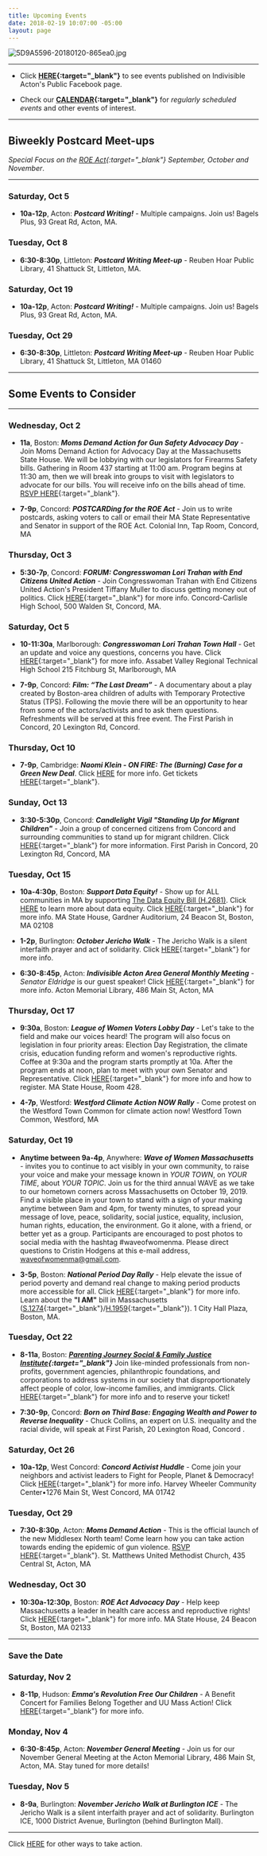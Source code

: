 ```yaml
---
title: Upcoming Events
date: 2018-02-19 10:07:00 -05:00
layout: page
---
```


![5D9A5596-20180120-865ea0.jpg](/uploads/5D9A5596-20180120-865ea0.jpg)

---

* Click **[HERE](https://www.facebook.com/pg/IndivisibleActon/events/?ref=page_internal){:target="_blank"}** to see events published on Indivisible Acton's Public Facebook page.


* Check our **[CALENDAR](http://www.indivisibleacton.org/calendar.html){:target="_blank"}** for *regularly scheduled events* and other events of interest.

---

## Biweekly Postcard Meet-ups

*Special Focus on the [ROE Act](http://www.indivisibleacton.org/2019/09/23/support-the-roe-act.html){:target="_blank"} September, October and November*.

---

### Saturday, Oct 5

* **10a-12p**, Acton: ***Postcard Writing!*** - Multiple campaigns.  Join us!  Bagels Plus, 93 Great Rd, Acton, MA.

### Tuesday, Oct 8

* **6:30-8:30p**, Littleton: ***Postcard Writing Meet-up*** - Reuben Hoar Public Library, 41 Shattuck St, Littleton, MA.

### Saturday, Oct 19

* **10a-12p**, Acton: ***Postcard Writing!*** - Multiple campaigns.  Join us!  Bagels Plus, 93 Great Rd, Acton, MA.


### Tuesday, Oct 29

* **6:30-8:30p**, Littleton: ***Postcard Writing Meet-up*** - Reuben Hoar Public Library, 41 Shattuck St, Littleton, MA 01460

---

## Some Events to Consider

---

### Wednesday, Oct 2

* **11a**, Boston: ***Moms Demand Action for Gun Safety Advocacy Day*** - Join Moms Demand Action for Advocacy Day at the Massachusetts State House. We will be lobbying with our legislators for Firearms Safety bills.  Gathering in Room 437 starting at 11:00 am. Program begins at 11:30 am, then we will break into groups to visit with legislators to advocate for our bills. You will receive info on the bills ahead of time.  [RSVP HERE](https://act.everytown.org/event/moms-demand-action-event/26060/signup){:target="_blank"}.

* **7-9p**, Concord:  ***POSTCARDing for the ROE Act*** - Join us to write postcards, asking voters to call or email their MA State Representative and Senator in support of the ROE Act. Colonial Inn, Tap Room, Concord, MA

### Thursday, Oct 3

* **5:30-7p**, Concord:  ***FORUM: Congresswoman Lori Trahan with End Citizens United Action*** - Join Congresswoman Trahan with End Citizens United Action's President Tiffany Muller to discuss getting money out of politics.  Click [HERE](https://www.facebook.com/events/1115967912126369/){:target="_blank"} for more info. Concord-Carlisle High School, 500 Walden St, Concord, MA.

### Saturday, Oct 5

* **10-11:30a**, Marlborough: ***Congresswoman Lori Trahan Town Hall*** - Get an update and voice any questions, concerns you have.  Click [HERE](https://www.facebook.com/events/375945186627945/){:target="_blank"} for more info.  Assabet Valley Regional Technical High School 215 Fitchburg St, Marlborough, MA


* **7-9p**, Concord: ***Film: “The Last Dream”*** - A documentary about a play created by Boston-area children of adults with Temporary Protective Status (TPS).  Following the movie there will be an opportunity to hear from some of the actors/activists and to ask them questions. Refreshments will be served at this free event.   The First Parish in Concord, 20 Lexington Rd, Concord.

### Thursday, Oct 10

* **7-9p**, Cambridge:  ***Naomi Klein - ON FIRE: The (Burning) Case for a Green New Deal***.  Click [HERE](http://www.harvard.com/event/naomi_klein1/) for more info.  Get tickets [HERE](https://www.eventbrite.com/e/naomi-klein-at-first-parish-church-tickets-70076760477?aff=efbeventtix&fbclid=IwAR2Jgj-KExTwKTPNd9-HMFp7T8dyAPgoRVkoEyvJ1z_tARD8DbFrjrBKA20){:target="_blank"}.

### Sunday, Oct 13

* **3:30-5:30p**, Concord: ***Candlelight Vigil "Standing Up for Migrant Children"*** - Join a group of concerned citizens from Concord and surrounding communities to stand up for migrant children.  Click [HERE](https://www.facebook.com/events/first-parish-in-concord-unitarian-universalist/candlelight-vigil-standing-up-for-migrant-children/688586331639765/){:target="_blank"} for more information.  First Parish in Concord, 20 Lexington Rd, Concord, MA

### Tuesday, Oct 15

* **10a-4:30p**, Boston: ***Support Data Equity!*** - Show up for ALL communities in MA by supporting [The Data Equity Bill (H.2681)](https://malegislature.gov/Bills/191/H2681). Click [HERE](http://www.indivisibleacton.org/uploads/image2.jpeg) to learn more about data equity.  Click [HERE](https://www.facebook.com/events/838868316511241/){:target="_blank"} for more info.  MA State House, Gardner Auditorium, 24 Beacon St, Boston, MA  02108


* **1-2p**, Burlington:  ***October Jericho Walk*** - The Jericho Walk is a silent interfaith prayer and act of solidarity.  Click [HERE](https://www.facebook.com/events/2387208214940495/){:target="_blank"} for more info.

* **6:30-8:45p**, Acton: ***Indivisible Acton Area General Monthly Meeting*** - *Senator Eldridge* is our guest speaker!  Click [HERE](http://www.indivisibleacton.org//uploads/General%20Meeting%20Flyer%2010.15.19.pdf){:target="_blank"} for more info. Acton Memorial Library, 486 Main St, Acton, MA

### Thursday, Oct 17

* **9:30a**, Boston:  ***League of Women Voters Lobby Day*** - Let's take to the field and make our voices heard!  The program will also focus on legislation in four priority areas: Election Day Registration, the climate crisis, education funding reform and women's reproductive rights. Coffee at 9:30a and the program starts promptly at 10a. After the program ends at noon, plan to meet with your own Senator and Representative.  Click [HERE](https://lwvma.org/senate-president-spilka-keynotes-lwvma-day-on-the-hill/){:target="_blank"} for more info and how to register.  MA State House, Room 428.

* **4-7p**, Westford: ***Westford Climate Action NOW Rally*** - Come protest on the Westford Town Common for climate action now! Westford Town Common, Westford, MA

### Saturday, Oct 19

* **Anytime between 9a-4p**, Anywhere: ***Wave of Women Massachusetts*** - invites you to continue to act visibly in your own community, to raise your voice and make your message known in *YOUR TOWN*, on *YOUR TIME*, about *YOUR TOPIC*. Join us for the third annual WAVE as we take to our hometown corners across Massachusetts on October 19, 2019. Find a visible place in your town to stand with a sign of your making anytime between 9am and 4pm, for twenty minutes, to spread your message of love, peace, solidarity, social justice, equality, inclusion, human rights, education, the environment. Go it alone, with a friend, or better yet as a group. Participants are encouraged to post photos to social media with the hashtag #waveofwomenma.  Please direct questions to Cristin Hodgens at this e-mail address, waveofwomenma@gmail.com. 


* **3-5p**, Boston:  ***National Period Day Rally*** - Help elevate the issue of period poverty and demand real change to making period products more accessible for all.  Click [HERE](https://www.facebook.com/events/466864063878477/){:target="_blank"} for more info.  Learn about the **"I AM"** bill in Massachusetts ([S.1274](https://malegislature.gov/Bills/191/S1274){:target="_blank"}/[H.1959](https://malegislature.gov/Bills/191/H1959){:target="_blank"}).  1 City Hall Plaza, Boston, MA.

### Tuesday, Oct 22

* **8-11a**, Boston:  ***[Parenting Journey Social & Family Justice Institute](https://parentingjourney.org/social-family-justice-institute/){:target="_blank"}*** Join like-minded professionals from non-profits, government agencies, philanthropic foundations, and corporations to address systems in our society that disproportionately affect people of color, low-income families, and immigrants. 
Click [HERE](https://parentingjourney.org/social-family-justice-institute/){:target="_blank"} for more info and to reserve your ticket!  

* **7:30-9p**, Concord:  ***Born on Third Base: Engaging Wealth and Power to Reverse Inequality*** - Chuck Collins, an expert on U.S. inequality and the racial divide, will speak at First Parish, 20 Lexington Road, Concord  .  
 
### Saturday, Oct 26

* **10a-12p**, West Concord:  ***Concord Activist Huddle*** - Come join your neighbors and activist leaders to Fight for People, Planet & Democracy!  Click [HERE](https://actionnetwork.org/events/concord-activist-huddle/?link_id=1){:target="_blank"} for more info.  Harvey Wheeler Community Center•1276 Main St, West Concord, MA 01742  

### Tuesday, Oct 29  

* **7:30-8:30p**, Acton:  ***Moms Demand Action*** - This is the official launch of the new Middlesex North team!  Come learn how you can take action towards ending the epidemic of gun violence.  [RSVP HERE](https://northeast-moms.ngpvanhost.com/ngpvanforms/69604){:target="_blank"}.  St. Matthews United Methodist Church, 435 Central St, Acton, MA  

### Wednesday, Oct 30

* **10:30a-12:30p**, Boston:  ***ROE Act Advocacy Day*** - Help keep Massachusetts a leader in health care access and reproductive rights!  Click [HERE](https://www.facebook.com/events/2252709184837527/){:target="_blank"} for more info. MA State House, 24 Beacon St, Boston, MA 02133  

---
### Save the Date  

###  Saturday, Nov 2

* **8-11p**, Hudson:  ***Emma's Revolution Free Our Children*** - A Benefit Concert for Families Belong Together and UU Mass Action!  Click [HERE](https://www.facebook.com/events/2164138003883746/?active_tab=about){:target="_blank"} for more info.  

### Monday, Nov 4

* **6:30-8:45p**, Acton: ***November General Meeting*** - Join us for our November General Meeting at the Acton Memorial Library, 486 Main St, Acton, MA.  Stay tuned for more details!  

### Tuesday, Nov 5

* **8-9a**, Burlington:  ***November Jericho Walk at Burlington ICE*** - The Jericho Walk is a silent interfaith prayer and act of solidarity.   Burlington ICE, 1000 District Avenue, Burlington (behind Burlington Mall).  
---



Click [HERE](http://www.indivisibleacton.org/take-action.html) for other ways to take action.